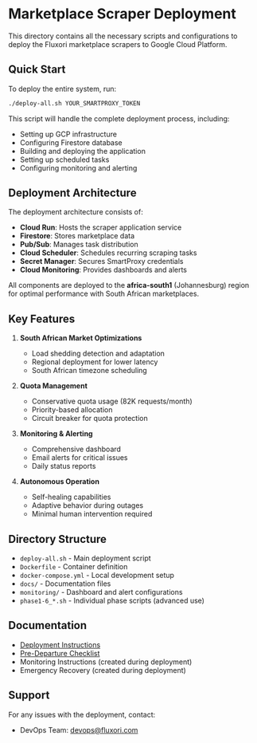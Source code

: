 # Marketplace Scraper Deployment

This directory contains all the necessary scripts and configurations to deploy the Fluxori marketplace scrapers to Google Cloud Platform.

## Quick Start

To deploy the entire system, run:

```bash
./deploy-all.sh YOUR_SMARTPROXY_TOKEN
```

This script will handle the complete deployment process, including:
- Setting up GCP infrastructure
- Configuring Firestore database
- Building and deploying the application
- Setting up scheduled tasks
- Configuring monitoring and alerting

## Deployment Architecture

The deployment architecture consists of:

- **Cloud Run**: Hosts the scraper application service
- **Firestore**: Stores marketplace data
- **Pub/Sub**: Manages task distribution
- **Cloud Scheduler**: Schedules recurring scraping tasks
- **Secret Manager**: Secures SmartProxy credentials
- **Cloud Monitoring**: Provides dashboards and alerts

All components are deployed to the **africa-south1** (Johannesburg) region for optimal performance with South African marketplaces.

## Key Features

1. **South African Market Optimizations**
   - Load shedding detection and adaptation
   - Regional deployment for lower latency
   - South African timezone scheduling

2. **Quota Management**
   - Conservative quota usage (82K requests/month)
   - Priority-based allocation
   - Circuit breaker for quota protection

3. **Monitoring & Alerting**
   - Comprehensive dashboard
   - Email alerts for critical issues
   - Daily status reports

4. **Autonomous Operation**
   - Self-healing capabilities
   - Adaptive behavior during outages
   - Minimal human intervention required

## Directory Structure

- `deploy-all.sh` - Main deployment script
- `Dockerfile` - Container definition
- `docker-compose.yml` - Local development setup
- `docs/` - Documentation files
- `monitoring/` - Dashboard and alert configurations
- `phase1-6_*.sh` - Individual phase scripts (advanced use)

## Documentation

- [Deployment Instructions](/DEPLOYMENT_INSTRUCTIONS.md)
- [Pre-Departure Checklist](/deployment/docs/PRE_DEPARTURE_CHECKLIST.md)
- Monitoring Instructions (created during deployment)
- Emergency Recovery (created during deployment)

## Support

For any issues with the deployment, contact:
- DevOps Team: devops@fluxori.com